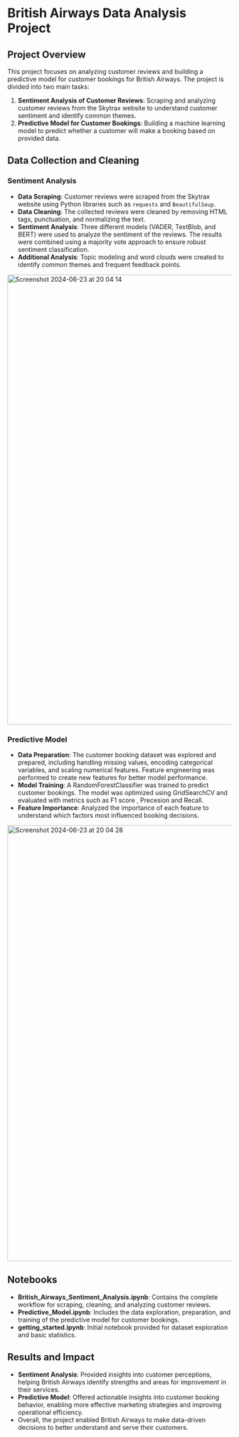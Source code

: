 
# British Airways Data Analysis Project

## Project Overview
This project focuses on analyzing customer reviews and building a predictive model for customer bookings for British Airways. The project is divided into two main tasks:

1. **Sentiment Analysis of Customer Reviews**: Scraping and analyzing customer reviews from the Skytrax website to understand customer sentiment and identify common themes.
2. **Predictive Model for Customer Bookings**: Building a machine learning model to predict whether a customer will make a booking based on provided data.

## Data Collection and Cleaning

### Sentiment Analysis
- **Data Scraping**: Customer reviews were scraped from the Skytrax website using Python libraries such as `requests` and `BeautifulSoup`.
- **Data Cleaning**: The collected reviews were cleaned by removing HTML tags, punctuation, and normalizing the text.
- **Sentiment Analysis**: Three different models (VADER, TextBlob, and BERT) were used to analyze the sentiment of the reviews. The results were combined using a majority vote approach to ensure robust sentiment classification.
- **Additional Analysis**: Topic modeling and word clouds were created to identify common themes and frequent feedback points.
<img width="1012" alt="Screenshot 2024-06-23 at 20 04 14" src="https://github.com/JoshuaNwachi/British-Airways-Data-Analysis-Project/assets/43007969/c84d7782-66a5-4148-8fd2-440ff86cea4a">

### Predictive Model
- **Data Preparation**: The customer booking dataset was explored and prepared, including handling missing values, encoding categorical variables, and scaling numerical features. Feature engineering was performed to create new features for better model performance.
- **Model Training**: A RandomForestClassifier was trained to predict customer bookings. The model was optimized using GridSearchCV and evaluated with metrics such as F1 score , Precesion and Recall.
- **Feature Importance**: Analyzed the importance of each feature to understand which factors most influenced booking decisions.
<img width="980" alt="Screenshot 2024-06-23 at 20 04 28" src="https://github.com/JoshuaNwachi/British-Airways-Data-Analysis-Project/assets/43007969/dda3445b-294b-4649-a3e4-361e6380a1b7">

## Notebooks
- **British_Airways_Sentiment_Analysis.ipynb**: Contains the complete workflow for scraping, cleaning, and analyzing customer reviews.
- **Predictive_Model.ipynb**: Includes the data exploration, preparation, and training of the predictive model for customer bookings.
- **getting_started.ipynb**: Initial notebook provided for dataset exploration and basic statistics.

## Results and Impact
- **Sentiment Analysis**: Provided insights into customer perceptions, helping British Airways identify strengths and areas for improvement in their services.
- **Predictive Model**: Offered actionable insights into customer booking behavior, enabling more effective marketing strategies and improving operational efficiency.
- Overall, the project enabled British Airways to make data-driven decisions to better understand and serve their customers.


